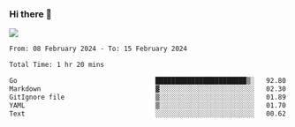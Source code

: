### Hi there 👋️

![](https://komarev.com/ghpvc/?username=Loner1024)

<!--START_SECTION:waka-->

```txt
From: 08 February 2024 - To: 15 February 2024

Total Time: 1 hr 20 mins

Go                                   ███████████████████████▒░   92.80 %
Markdown                             ▓░░░░░░░░░░░░░░░░░░░░░░░░   02.30 %
GitIgnore file                       ▒░░░░░░░░░░░░░░░░░░░░░░░░   01.89 %
YAML                                 ▒░░░░░░░░░░░░░░░░░░░░░░░░   01.70 %
Text                                 ░░░░░░░░░░░░░░░░░░░░░░░░░   00.62 %
```

<!--END_SECTION:waka-->



